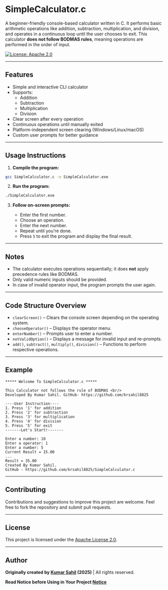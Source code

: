 # SimpleCalculator.c

A beginner-friendly console-based calculator written in C. It performs basic arithmetic operations like addition, subtraction, multiplication, and division, and operates in a continuous loop until the user chooses to exit. This calculator **does not follow BODMAS rules**, meaning operations are performed in the order of input.

[![License: Apache 2.0](https://img.shields.io/badge/License-Apache_2.0-blue.svg)](https://opensource.org/licenses/Apache-2.0)

---

## Features

- Simple and interactive CLI calculator
- Supports:
  - Addition
  - Subtraction
  - Multiplication
  - Division
- Clear screen after every operation
- Continuous operations until manually exited
- Platform-independent screen clearing (Windows/Linux/macOS)
- Custom user prompts for better guidance

---

## Usage Instructions

1. **Compile the program:**

```bash
gcc SimpleCalculator.c -o SimpleCalculator.exe
```

2. **Run the program:**

```bash
./SimpleCalculator.exe
```

3. **Follow on-screen prompts:**

   - Enter the first number.
   - Choose an operation.
   - Enter the next number.
   - Repeat until you're done.
   - Press `5` to exit the program and display the final result.

---

## Notes

- The calculator executes operations sequentially; it does **not** apply precedence rules like BODMAS.
- Only valid numeric inputs should be provided.
- In case of invalid operator input, the program prompts the user again.

---

## Code Structure Overview

- `clearScreen()` – Clears the console screen depending on the operating system.
- `chooseOperator()` – Displays the operator menu.
- `enterNumber()` – Prompts user to enter a number.
- `notValidOption()` – Displays a message for invalid input and re-prompts.
- `add()`, `subtract()`, `multiply()`, `division()` – Functions to perform respective operations.

---

## Example

```
***** Welcome To SimpleCalculator.c *****

This Calculator not follows the rule of BODMAS <br/>
Developed By Kumar Sahil. GitHub- https://github.com/krsahil8825

----User Instruction----
1. Press '1' for addition
2. Press '2' for subtraction
3. Press '3' for multiplication
4. Press '4' for division
5. Press '5' for exit
-------Let's Start!-------

Enter a number: 10
Enter a operator: 1
Enter a number: 5
Current Result = 15.00
...
Result = 35.00
Created By Kumar Sahil.
GitHub - https://github.com/krsahil8825/SimpleCalculator.c
```

---

## Contributing

Contributions and suggestions to improve this project are welcome. Feel free to fork the repository and submit pull requests.

---

## License

This project is licensed under the [Apache License 2.0](https://www.apache.org/licenses/LICENSE-2.0).

---

## Author

**Originally created by [Kumar Sahil](https://github.com/krsahil8825) (2025)** | All rights reserved.

**Read Notice before Using in Your Project [Notice](/NOTICE)**
